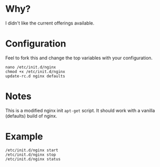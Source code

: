 Why?
====================
I didn't like the current offerings available.

Configuration
====================
Feel to fork this and change the top variables with your configuration.

	nano /etc/init.d/nginx
	chmod +x /etc/init.d/nginx
	update-rc.d nginx defaults

Notes
====================
This is a modified nginx init `apt-get` script. 
It should work with a vanilla (defaults) build of nginx.

Example
====================
	/etc/init.d/nginx start
	/etc/init.d/nginx stop
	/etc/init.d/nginx status